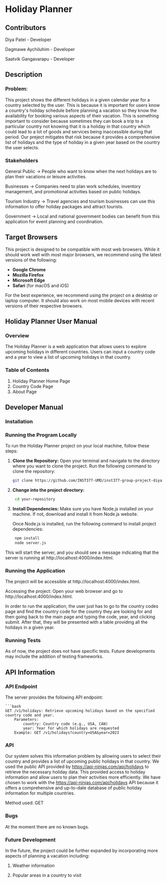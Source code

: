 # Holiday Planner
## Contributors
Diya Patel - Developer

Dagmawe Aychiluhim - Developer

Saatvik Gangavarapu - Developer

## Description
### Problem:
This project shows the different holidays in a given calendar year for a country selected by the user. 
This is because it is important for users know a country's holiday schedule before planning a vacation so they
know the availability for booking various aspects of their vacation. This is something important to consider because sometimes they
can book a trip to a particular country not knowing that it is a holiday in that country which could lead to a
lot of goods and services being inaccessible during that period. Our preject mitigates that risk because it provides
a comprehensive list of holidays and the type of holiday in a given year based on the country the user selects. 
 
### Stakeholders
General Public → People who want to know when the next holidays are to plan their vacations or leisure activities.

Businesses → Companies need to plan work schedules, inventory management, and promotional activities based on public holidays.

Tourism Industry → Travel agencies and tourism businesses can use this information to offer holiday packages and attract tourists.

Government → Local and national government bodies can benefit from this application for event planning and coordination.


## Target Browsers

This project is designed to be compatible with most web browsers. While it should work well with most major browsers, we recommend using the latest versions of the following:

- **Google Chrome**
- **Mozilla Firefox**
- **Microsoft Edge**
- **Safari** (for macOS and iOS)

For the best experience, we recommend using the project on a desktop or laptop computer. It should also work on most mobile devices with recent versions of their respective browsers.

## Holiday Planner User Manual

### Overview

The Holiday Planner is a web application that allows users to explore upcoming holidays in different countries. Users can input a country code and a year to view a list of upcoming holidays in that country. 

### Table of Contents

1. Holiday Planner Home Page
2. Country Code Page
3. About Page

## Developer Manual
### Installation
### Running the Program Locally

To run the Holiday Planner project on your local machine, follow these steps:

1. **Clone the Repository:**
   Open your terminal and navigate to the directory where you want to clone the project. Run the following command to clone the repository:

   ```bash
   git clone https://github.com/INST377-UMD/inst377-group-project-diyapatel02

2. **Change into the project directory:**

   ```bash
    cd your-repository

3. **Install Dependencies:**
Make sure you have Node.js installed on your machine. If not, download and install it from Node.js website.

    Once Node.js is installed, run the following command to install project dependencies:

   ```bash
    npm install
    node server.js

This will start the server, and you should see a message indicating that the server is running at http://localhost:4000/index.html.


### Running the Application
The project will be accessible at http://localhost:4000/index.html.

Accessing the project:
Open your web browser and go to http://localhost:4000/index.html.

In order to run the application, the user just has to go to the country codes page and find the country code for the country
they are looking for and then going back to the main page and typing the code, year, and clicking submit. After that, they will be presented
with a table providing all the holidays in a given year. 

### Running Tests
As of now, the project does not have specific tests. Future developments may include the addition of testing frameworks.

## API Information

### API Endpoint
The server provides the following API endpoint:

    ```bash
    GET /v1/holidays: Retrieve upcoming holidays based on the specified country code and year.
        Parameters:
            country: Country code (e.g., USA, CAN)
            year: Year for which holidays are requested
        Example: GET /v1/holidays?country=USA&year=2023

### API
Our system solves this information problem by allowing users to select their country and provides a list of upcoming public holidays in that country. We  used the public API provided by https://api-ninjas.com/api/holidays to retrieve the necessary holiday data. This provided access to holiday information and allow users to plan their activities more efficiently. We have chosen to work with the https://api-ninjas.com/api/holidays API because it offers a comprehensive and up-to-date database of public holiday information for multiple countries.

Method used: GET

### Bugs
At the moment there are no known bugs. 

### Future Development
In the future, the project could be further expanded by incorporating more aspects of planning a vacation including: 

1. Weather information

2. Popular areas in a country to visit